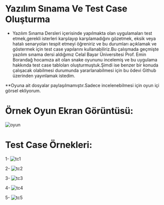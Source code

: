 # Yazılım Sınama Ve Test Case Oluşturma

- Yazılım Sınama Dersleri içerisinde yapılmakta olan uygulamaları test etmek,gerekli isterleri karşılayıp karşılamadığını gözetmek, eksik veya hatalı senaryoları tespit etmeyi öğreniriz ve bu durumları açıklamak ve göstermek için test case yapılarını kullanabiliriz.Bu çalışmada geçmişte yazılım sınama dersi aldığımız Celal Bayar Üniversitesi Prof. Emin Borandağ hocamıza ait olan snake oyununu incelemiş ve bu uygulama hakkında test case tabloları oluşturmuştuk.Şimdi ise benzer bir konuda çalışacak olabilmesi durumunda yararlanabilmesi için bu ödevi Github üzerinden yayınlamak istedim.
 
**Oyuna ait dosyalar paylaşılmamıştır.Sadece incelenebilmesi için oyun içi görsel ekliyorum.

# Örnek Oyun Ekran Görüntüsü:
![oyun](https://user-images.githubusercontent.com/84309668/183385271-88c43a33-c9b1-42f9-9bf5-bb913a342a91.PNG)


# Test Case Örnekleri:

1-
![tc1](https://user-images.githubusercontent.com/84309668/183385297-025ffdb6-6115-4c86-a3be-148b194c4413.PNG)


2-
![tc2](https://user-images.githubusercontent.com/84309668/183385319-c0e476cc-9895-4815-8409-be68ebd63cfe.PNG)


3-
![tc3](https://user-images.githubusercontent.com/84309668/183385335-62a4bbc3-6861-4c93-b947-25532d973c73.PNG)


4-
![tc4](https://user-images.githubusercontent.com/84309668/183385354-20b8a532-0ad8-447a-a9bd-9f237205b5c1.PNG)


5-
![tc5](https://user-images.githubusercontent.com/84309668/183385368-59b9e64f-e7e3-4918-9f60-ecb50c8ea2f6.PNG)

